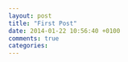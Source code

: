 ```yaml
---
layout: post
title: "First Post"
date: 2014-01-22 10:56:40 +0100
comments: true
categories: 
---
```

